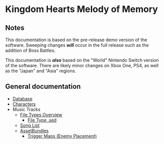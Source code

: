 # Kingdom Hearts Melody of Memory

## Notes

This documentation is based on the pre-release demo version of the software. Sweeping changes ***will*** occur in the full release such as the addition of Boss Battles.

This documentation is ***also*** based on the "World" Nintendo Switch version of the software. There are likely minor changes on Xbox One, PS4, as well as the "Japan" and "Asia" regions.

## General documentation

* [Database](database.md)
* [Characters](characters.md)
* Music Tracks
  * [File Types Overview](files.md)
    * [File Type .sed](sed.md)
  * [Song List](songs.md)
  * [AssetBundles](assetbundle.md)
    * [Trigger Maps (Enemy Placement)](trigger.md)
